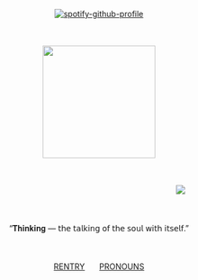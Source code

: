 <div align="center">
   
[![spotify-github-profile](https://spotify-github-profile.kittinanx.com/api/view?uid=31hcxujs424afjenuufpqr776kwe&cover_image=true&theme=novatorem&show_offline=true&background_color=121212&interchange=true&bar_color=736284&bar_color_cover=false)](https://github.com/kittinan/spotify-github-profile)

  </div>

ㅤㅤㅤㅤㅤㅤ
ㅤ
<p align="center">
   <img src="https://file.garden/aAg-tXrabAPrZUtx/tumblr_005ab938f156186a2980988753b3ff4d_6fab98b5_1280%20(1).png"%7Bwidth=200px height=200px}/>
</p>
ㅤㅤㅤㅤㅤㅤ

ㅤㅤㅤㅤㅤㅤㅤㅤㅤㅤㅤㅤㅤㅤㅤㅤㅤㅤㅤㅤㅤㅤ ㅤㅤ ㅤ ㅤㅤㅤ  ㅤ![](https://komarev.com/ghpvc/?username=hymnusveritatis&style=for-the-badge&color=72629e&label=☼)

ㅤㅤㅤㅤㅤㅤ

<p align="center">
“𝐓𝐡𝐢𝐧𝐤𝐢𝐧𝐠 — 𝗍𝗁𝖾 𝗍𝖺𝗅𝗄𝗂𝗇𝗀 𝗈𝖿 𝗍𝗁𝖾 𝗌𝗈𝗎𝗅 𝗐𝗂𝗍𝗁 𝗂𝗍𝗌𝖾𝗅𝖿.”
</p>

ㅤㅤㅤㅤ

<p align="center">
<a href="https://rentry.co/veritasetvirtus">RENTRY</a>ㅤㅤ<a href="https://pronouns.cc/@orphicverity">PRONOUNS</a>
</p>

ㅤㅤㅤㅤㅤㅤ
